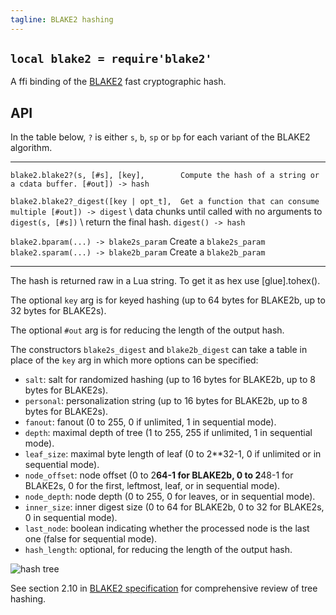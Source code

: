 ```yaml
---
tagline: BLAKE2 hashing
---
```


## `local blake2 = require'blake2'`

A ffi binding of the [BLAKE2] fast cryptographic hash.

[BLAKE2]: https://blake2.net/

## API

In the table below, `?` is either `s`, `b`, `sp` or `bp` for each variant
of the BLAKE2 algorithm.

-------------------------------------- --------------------------------------
`blake2.blake2?(s, [#s], [key],        Compute the hash of a string or a cdata buffer.
[#out]) -> hash`

`blake2.blake2?_digest([key | opt_t],  Get a function that can consume multiple
[#out]) -> digest` \                   data chunks until called with no arguments to
`digest(s, [#s])` \                    return the final hash.
`digest() -> hash`

`blake2.bparam(...) -> blake2s_param`  Create a `blake2s_param`
`blake2.sparam(...) -> blake2b_param`  Create a `blake2b_param`
-------------------------------------- --------------------------------------

The hash is returned raw in a Lua string. To get it as hex use [glue].tohex().

The optional `key` arg is for keyed hashing (up to 64 bytes for BLAKE2b,
up to 32 bytes for BLAKE2s).

The optional `#out` arg is for reducing the length of the output hash.

The constructors `blake2s_digest` and `blake2b_digest` can take a table
in place of the `key` arg in which more options can be specified:

* `salt`: salt for randomized hashing (up to 16 bytes for BLAKE2b, up to 8 bytes for BLAKE2s).
* `personal`: personalization string (up to 16 bytes for BLAKE2b, up to 8 bytes for BLAKE2s).
* `fanout`: fanout (0 to 255, 0 if unlimited, 1 in sequential mode).
* `depth`: maximal depth of tree (1 to 255, 255 if unlimited, 1 in sequential mode).
* `leaf_size`: maximal byte length of leaf (0 to 2**32-1, 0 if unlimited or in sequential mode).
* `node_offset`: node offset (0 to 2**64-1 for BLAKE2b, 0 to 2**48-1 for BLAKE2s,
   0 for the first, leftmost, leaf, or in sequential mode).
* `node_depth`: node depth (0 to 255, 0 for leaves, or in sequential mode).
* `inner_size`: inner digest size (0 to 64 for BLAKE2b, 0 to 32 for BLAKE2s, 0 in sequential mode).
* `last_node`: boolean indicating whether the processed node is the last one (false for sequential mode).
* `hash_length`: optional, for reducing the length of the output hash.

![hash tree](http://pythonhosted.org/pyblake2/_images/tree.png)

See section 2.10 in [BLAKE2 specification](https://blake2.net/blake2_20130129.pdf)
for comprehensive review of tree hashing.
